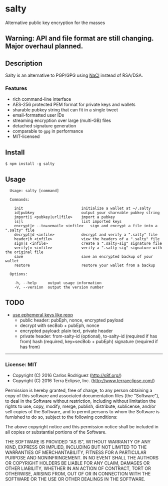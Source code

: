 salty
=====

Alternative public key encryption for the masses

## Warning: API and file format are still changing. Major overhaul planned.

## Description

Salty is an alternative to PGP/GPG using [NaCl](https://en.wikipedia.org/wiki/NaCl_(software)) instead of RSA/DSA.

### Features

- rich command-line interface
- AES-256 protected PEM format for private keys and wallets
- sharable pubkey string that can fit in a single tweet
- email-formatted user IDs
- streaming encryption over large (multi-GB) files
- detached signature generation
- comparable to `gpg` in performance
- MIT-licensed

## Install

```
$ npm install -g salty
```

## Usage

```
  Usage: salty [command]

  Commands:

    init                          initialize a wallet at ~/.salty
    id|pubkey                     output your shareable pubkey string
    import|i <pubkey|url|file>    import a pubkey
    ls|l                          list imported keys
    encrypt|e --to=<email> <infile>   sign and encrypt a file into a ".salty" file
    decrypt|d <infile>            decrypt and verify a ".salty" file
    header|h <infile>             view the headers of a ".salty" file
    sign|s <infile>               create a ".salty-sig" signature file
    verify|v <infile>             verify a ".salty-sig" signature with the original file
    save                          save an encrypted backup of your wallet
    restore                       restore your wallet from a backup

  Options:

    -h, --help     output usage information
    -V, --version  output the version number
```

## TODO

- [use ephemeral keys like reop](http://www.tedunangst.com/flak/post/reop)
    - public header: pubEph, nonce, encrypted payload
    - decrypt with secBob + pubEph, nonce
    - encrypted payload: plain text, private header
    - private header: from-salty-id (optional), to-salty-id (required if has from) hash (required, key=secBob + pubEph) signature (required if has from)

- - -

### License: MIT

- Copyright (C) 2016 Carlos Rodriguez (http://s8f.org/)
- Copyright (C) 2016 Terra Eclipse, Inc. (http://www.terraeclipse.com/)

Permission is hereby granted, free of charge, to any person obtaining a copy
of this software and associated documentation files (the &quot;Software&quot;), to deal
in the Software without restriction, including without limitation the rights
to use, copy, modify, merge, publish, distribute, sublicense, and/or sell
copies of the Software, and to permit persons to whom the Software is furnished
to do so, subject to the following conditions:

The above copyright notice and this permission notice shall be included in
all copies or substantial portions of the Software.

THE SOFTWARE IS PROVIDED &quot;AS IS&quot;, WITHOUT WARRANTY OF ANY KIND, EXPRESS OR
IMPLIED, INCLUDING BUT NOT LIMITED TO THE WARRANTIES OF MERCHANTABILITY,
FITNESS FOR A PARTICULAR PURPOSE AND NONINFRINGEMENT. IN NO EVENT SHALL THE
AUTHORS OR COPYRIGHT HOLDERS BE LIABLE FOR ANY CLAIM, DAMAGES OR OTHER
LIABILITY, WHETHER IN AN ACTION OF CONTRACT, TORT OR OTHERWISE, ARISING FROM,
OUT OF OR IN CONNECTION WITH THE SOFTWARE OR THE USE OR OTHER DEALINGS IN THE
SOFTWARE.
